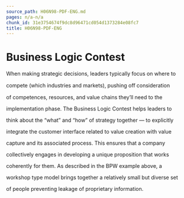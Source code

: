 ```yaml
---
source_path: H06N98-PDF-ENG.md
pages: n/a-n/a
chunk_id: 31e3754674f9dc8d96471cd054d1373284e08fc7
title: H06N98-PDF-ENG
---
```

# Business Logic Contest

When making strategic decisions, leaders typically focus on where to

compete (which industries and markets), pushing oﬀ consideration

of competences, resources, and value chains they’ll need to the

implementation phase. The Business Logic Contest helps leaders to

think about the “what” and “how” of strategy together — to explicitly

integrate the customer interface related to value creation with value

capture and its associated process. This ensures that a company

collectively engages in developing a unique proposition that works

coherently for them. As described in the BPW example above, a

workshop type model brings together a relatively small but diverse set

of people preventing leakage of proprietary information.
